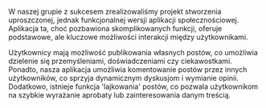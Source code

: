 W naszej grupie z sukcesem zrealizowaliśmy projekt stworzenia uproszczonej, jednak funkcjonalnej wersji aplikacji społecznościowej. Aplikacja ta, choć pozbawiona skomplikowanych funkcji, oferuje podstawowe, ale kluczowe możliwości interakcji między użytkownikami. 

Użytkownicy mają możliwość publikowania własnych postów, co umożliwia dzielenie się przemyśleniami, doświadczeniami czy ciekawostkami. Ponadto, nasza aplikacja umożliwia komentowanie postów przez innych użytkowników, co sprzyja dynamicznym dyskusjom i wymianie opinii. Dodatkowo, istnieje funkcja 'lajkowania' postów, co pozwala użytkownikom na szybkie wyrażanie aprobaty lub zainteresowania danym treścią.